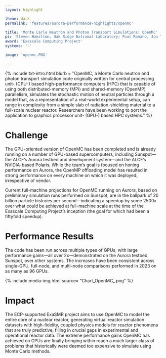 ```yaml
---
layout: highlight

theme: dark
permalink: 'features/aurora-performance-highlights/openmc'

title: 'Monte Carlo Neutron and Photon Transport Simulations: OpenMC'
pi: 'Steven Hamilton, Oak Ridge National Laboratory; Paul Romano, Jon Tramm, Argonne National Laboratory'
award: 'Exascale Computing Project'
systems: '-'

image: 'openmc.PNG' 

---
```


{% include txt-intro.html 
    blurb = "OpenMC, a Monte Carlo neutron and photon transport simulation code originally written for central processing unit- (CPU-) based high-performance computers (HPC) that is capable of using both distributed-memory (MPI) and shared-memory (OpenMP) parallelism, simulates the stochastic motion of neutral particles through a model that, as a representation of a real-world experimental setup, can range in complexity from a simple slab of radiation-shielding material to a full-scale nuclear reactor. Researchers have been working to port the application to graphics processor unit- (GPU-) based HPC systems."
%}



# Challenge
The GPU-oriented version of OpenMC has been completed and is already running on a number of GPU-based supercomputers, including Sunspot—the ALCF’s Aurora testbed and development system—and the ALCF’s NVIDIA-based Polaris. While the team’s goal is focused on honing performance on Aurora, the OpenMP offloading model has resulted in strong performance on every machine on which it was deployed, irrespective of vendor.

Current full-machine projections for OpenMC running on Aurora, based on preliminary simulation runs performed on Sunspot, are in the ballpark of 20 billion particle histories per second—indicating a speedup by some 2500x over what could be achieved at full-machine scale at the time of the Exascale Computing Project’s inception (the goal for which had been a fiftyfold speedup).




# Performance Results
The code has been run across multiple types of GPUs, with large performance gains—all over 2x—demonstrated on the Aurora testbed, Sunspot, over other systems. The increases have been consistent across single-GPU, full-node, and multi-node comparisons performed in 2023 on as many as 96 GPUs.

{% include media-img.html
   source= "Chart_OpenMC_.png"
%}



# Impact

The ECP-supported ExaSMR project aims to use OpenMC to model the entire core of a nuclear reactor, generating virtual reactor simulation datasets with high-fidelity, coupled physics models for reactor phenomena that are truly predictive, filling in crucial gaps in experimental and operational reactor data. The extreme performance gains OpenMC has achieved on GPUs are finally bringing within reach a much larger class of problems that historically were deemed too expensive to simulate using Monte Carlo methods.


